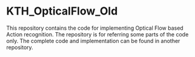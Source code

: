 # KTH_OpticalFlow_Old
This repository contains the code for implementing Optical Flow based Action recognition. The repository is for referring some parts of the code only. The complete code and implementation can be found in another repository.
